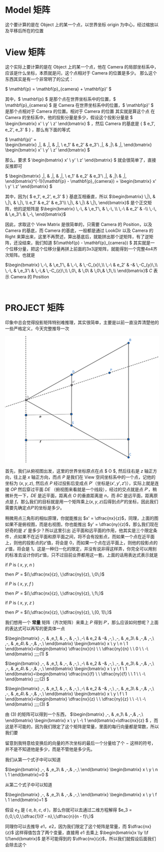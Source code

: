 # Model 矩阵

这个要计算的是在 Object 上的某一个点，以世界坐标 origin 为中心，经过缩放以及平移后所在的位置

# View 矩阵

这个实际上要计算的是在 Object 上的某一个点，他在 Camera 的局部坐标系中，应该是什么坐标，本质就是问，这个点相对于 Camera 的位置是多少。
那么这个东西其实是有一个非常明了的公式：

$ \mathbf{p} = \mathbf{p}_{camera} + \mathbf{p}' $

其中，$ \mathbf{p} $ 是那个点在世界坐标系中的位置，$ \mathbf{p}_{camera} $ 是 Camera 在世界坐标系中的位置，$ \mathbf{p}' $ 是那个点相对于 Camera 的位置。相对于 Camera 的位置 其实就是算这个点 在 Camera 的坐标系中，他的投影分量是多少，假设这个投影分量是 
$
\begin{bmatrix}
x' \\
y' \\
z'
\end{bmatrix}
$
，然后 Camera 的基底是 { $ e_1', e_2', e_3' $ }
，那么有下面的等式

$ \mathbf{p}' =  
\begin{bmatrix}
\,|\, & \,|\, & \,|\, \\
e_1' & e_2' & e_3'\\
\,|\, & \,|\ & \,|\,
\end{bmatrix}
\begin{bmatrix}
x' \\
y' \\
z'
\end{bmatrix}
$

那么，要求
$
\begin{bmatrix}
x' \\
y' \\
z'
\end{bmatrix}
$
就会很简单了，直接反推即可


$ \begin{bmatrix}
\,|\, & \,|\, & \,|\, \\
e_1' & e_2' & e_3'\\
\,|\, & \,|\ & \,|\,
\end{bmatrix}^{-1}(\mathbf{p} - \mathbf{p}_{camera}) = \begin{bmatrix}
x' \\
y' \\
z'
\end{bmatrix}  $

其中，因为{ $ e_1', e_2', e_3' $ } 基底互相垂直，所以 
$\begin{bmatrix}
\,|\, & \,|\, & \,|\, \\
e_1' & e_2' & e_3'\\
\,|\, & \,|\ & \,|\,
\end{bmatrix}$  是个正交矩阵，他的逆矩阵是 
$\begin{bmatrix}
\,-\, & \,e_1'\, & \,-\, \\
\,-\ & e_2' & -\\
\,-\, & \,e_3'\ & \,-\,
\end{bmatrix}$ 

因此，求取这个 View Matrix 是很简单的，只需要 Camera 的 Position，以及 Camera 的基底，而 Camera 的基底，一般都是通过 LookDir 以及 Camera 的 Right 来算出来，这里不再赘述，算出基底后，就能拼出那个逆矩阵，有了逆矩阵，还没结束，我们知道 $(\mathbf{p} - \mathbf{p}_{camera}) $ 其实就是一个位移分量，把这个位移分量再拼上前面的3x3逆矩阵，就能得到一个完整4x4齐次矩阵。也就是

$\begin{bmatrix}
\,-\, & \,e_1'\, & \,-\, & \,-C_{x}\,\\
\,-\ & e_2' & -& \,-C_{y}\,\\
\,-\, & \,e_3'\ & \,-\,& \,-C_{z}\,\\
\,0\, & \,0\ & \,0\,& \,1\,\\
\end{bmatrix}$ 
$C$ 表示 Camera 的 Position 



<br>

# PROJECT 矩阵

印象中总会觉得投影矩阵特别难推理，其实很简单，主要是以前一直没弄清楚他的一些严格定义，今天完整推导一次

![alt text](images/img_proj.png)

首先，我们从俯视图出发，这里的世界坐标原点在点 $ O $, 然后往右是 $z$ 轴正方向，往上是 $x$ 轴正方向，而点 $P$ 是我们在 View 空间坐标系中的一个点，记他的坐标为 $(x, y, z)$, 然后点 $P$ 经过投影后变成点 $P'$（坐标是$(x', y', z')$），实际上就是连接 $OP$ 然后穿过平面 $DE$ （俯视图来看就是一个线段），经过的交点就是点 $P'$，稍微补充一下，$DE$ 是近平面，距离点 $O$ 的垂直距离是 $n$，而 $BC$ 是远平面，距离原点是 $f$。那么我们的目标就是用一个矩阵乘上$(x, y, z)$后得到点$P'$的坐标，因此我们需要先确定点$P'$的坐标是多少。

稍微用点三角形的相似原理，你就能推出 $x' = \dfrac{nx}{z}$，同理，上面的图如果不是俯视图，而是右视图，你也能推出  $y' = \dfrac{ny}{z}$，那么我们现在好奇的是 $z'$ 是多少？所以这里引出
近平面和远平面的作用，他其实是三个限定条件，点如果不在近平面和原平面之间，将不会有投影点，而如果一个点在近平面上，则他的投影点的$z'$值，将会是 $0$，而如果一个点在远平面上，则他的投影点的$z'$值，将会是 $1$。这是一种归一化的限定，并没有说非得这样弄，你完全可以用别的标准去设计你的$z'$值，只不过目前业界都用这一套。上面的话用表达式表示就是

if $P$ is $(\;x, \;y, \;n\;)$

then $P'$ = $(\;\dfrac{nx}{z}, \;\dfrac{ny}{z}, \;0\;)$

if $P$ is $(\;x, \;y, \;f\;)$

then $P'$ = $(\;\dfrac{nx}{z}, \;\dfrac{ny}{z}, \;1\;)$

if $P$ is $(\;x, \;y, \;z\;)$

then $P'$ = $(\;\dfrac{nx}{z}, \;\dfrac{ny}{z}, \;[0, 1]\;)$




我们想用一个 **常量** 矩阵（齐次矩阵）来乘上 $P$ 得到 $P'$，那么应该如何想呢？上面的表达式可以再写的更具体一点


$\begin{bmatrix}
\,-\, & \,e_1\, & \,-\, & \,-\,\\
\,-\ & e_2 & -& \,-\,\\
\,-\, & \,e_3\ & \,-\,& \,-\,\\
\,-\, & \,e_4\ & \,-\,& \,-\,\\
\end{bmatrix}
\begin{bmatrix}
x \\
y \\
n \\
1
\end{bmatrix}=\begin{bmatrix}
\dfrac{nx}{n} \\
\\
\dfrac{ny}{n} \\
\\
0 \\
\\
-\\
\end{bmatrix}
\;\;\;\;(1)
$

$\begin{bmatrix}
\,-\, & \,e_1\, & \,-\, & \,-\,\\
\,-\ & e_2 & -& \,-\,\\
\,-\, & \,e_3\ & \,-\,& \,-\,\\
\,-\, & \,e_4\ & \,-\,& \,-\,\\
\end{bmatrix}
\begin{bmatrix}
x \\
y \\
f \\
1
\end{bmatrix}=\begin{bmatrix}
\dfrac{nx}{f} \\
\\
\dfrac{ny}{f} \\
\\
1 \\
\\
-\\
\end{bmatrix}
\;\;\;\;(2)
$

$\begin{bmatrix}
\,-\, & \,e_1\, & \,-\, & \,-\,\\
\,-\ & e_2 & -& \,-\,\\
\,-\, & \,e_3\ & \,-\,& \,-\,\\
\,-\, & \,e_4\ & \,-\,& \,-\,\\
\end{bmatrix}
\begin{bmatrix}
x \\
y \\
f \\
1
\end{bmatrix}=\begin{bmatrix}
\dfrac{nx}{z} \\
\\
\dfrac{ny}{z} \\
\\
-\\
\\
-\\
\end{bmatrix}
\;\;\;\;(3)
$


由 $(3)$ 的矩阵可以得到一个东西，
$\begin{bmatrix}
\,-\, & \,e_1\ & \,-\,& \,-\,\\
\end{bmatrix}
\begin{bmatrix}
x \\
y \\
-\\
1
\end{bmatrix}=\dfrac{nx}{z}
$
，而这是不可能的，因为我们限定了这个矩阵是常量，里面的每行向量都是常数，所以我们要


留意到我特意给变换后的向量的齐次坐标的最后一个分量给了个 $-$ 这样的符号，并不是不知道他是多少，而是不管他是多少先。

我们从第一个式子中可以知道


$\begin{bmatrix}
\,-\, & \,e_3\ & \,-\,& \,-\,\\
\end{bmatrix}
\begin{bmatrix}
x \\
y \\
n \\
1
\end{bmatrix}=0
$

从第二个式子中可以知道

$\begin{bmatrix}
\,-\, & \,e_3\ & \,-\,& \,-\,\\
\end{bmatrix}
\begin{bmatrix}
x \\
y \\
f \\
1
\end{bmatrix}=1
$

假设 $e_3$ 是 $(\;a,\;b,\;c,\;d\;)$，那么你就可以去通过二维方程解得
$e_3 = (\;0,\;0,\;\dfrac{1}{f - n},\;\dfrac{n}{n - f}\;)$

同理你可以去推导 $e1$，$e2$，因为我们限定了这个矩阵是常量，而 $\dfrac{nx}{z}$ 这样得值包含了两个变量，直接用 $e1$ 去乘上 $\begin{bmatrix}x \\y \\f \\1\end{bmatrix}$ 是不可能得到的 $\dfrac{nx}{z}$，所以我们就假设后面我们会除去这个